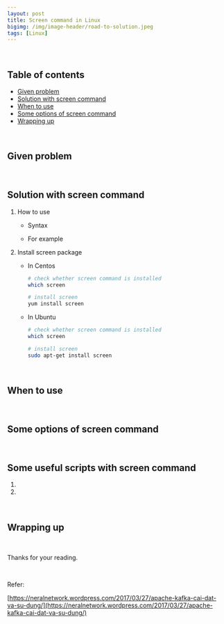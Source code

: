```yaml
---
layout: post
title: Screen command in Linux
bigimg: /img/image-header/road-to-solution.jpeg
tags: [Linux]
---
```





<br>

## Table of contents
- [Given problem](#given-problem)
- [Solution with screen command](#solution-with-screen-command)
- [When to use](#when-to-use)
- [Some options of screen command](#some-options-of-screen-command)
- [Wrapping up](#wrapping-up)


<br>

## Given problem





<br>

## Solution with screen command

1. How to use

    - Syntax


    - For example


2. Install screen package

    - In Centos

        ```bash
        # check whether screen command is installed
        which screen

        # install screen
        yum install screen
        ```

    - In Ubuntu

        ```bash
        # check whether screen command is installed
        which screen

        # install screen
        sudo apt-get install screen
        ```

<br>

## When to use





<br>

## Some options of screen command





<br>

## Some useful scripts with screen command

1. 




2. 




<br>

## Wrapping up





<br>

Thanks for your reading.

<br>

Refer:

[https://neralnetwork.wordpress.com/2017/03/27/apache-kafka-cai-dat-va-su-dung/](https://neralnetwork.wordpress.com/2017/03/27/apache-kafka-cai-dat-va-su-dung/)
